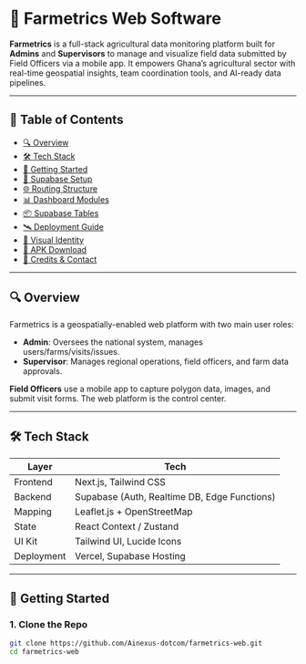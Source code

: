 # 🌾 Farmetrics Web Software

**Farmetrics** is a full-stack agricultural data monitoring platform built for **Admins** and **Supervisors** to manage and visualize field data submitted by Field Officers via a mobile app. It empowers Ghana’s agricultural sector with real-time geospatial insights, team coordination tools, and AI-ready data pipelines.

---

## 🧭 Table of Contents

- [🔍 Overview](#-overview)
- [🛠️ Tech Stack](#-tech-stack)
- [🚀 Getting Started](#-getting-started)
- [🔐 Supabase Setup](#-supabase-setup)
- [🌐 Routing Structure](#-routing-structure)
- [📊 Dashboard Modules](#-dashboard-modules)
- [📦 Supabase Tables](#-supabase-tables)
- [🛰️ Deployment Guide](#-deployment-guide)
- [🎨 Visual Identity](#-visual-identity)
- [📱 APK Download](#-apk-download)
- [🤝 Credits & Contact](#-credits--contact)

---

## 🔍 Overview

Farmetrics is a geospatially-enabled web platform with two main user roles:

- **Admin**: Oversees the national system, manages users/farms/visits/issues.
- **Supervisor**: Manages regional operations, field officers, and farm data approvals.

**Field Officers** use a mobile app to capture polygon data, images, and submit visit forms. The web platform is the control center.

---

## 🛠️ Tech Stack

| Layer | Tech |
|-------|------|
| Frontend | Next.js, Tailwind CSS |
| Backend | Supabase (Auth, Realtime DB, Edge Functions) |
| Mapping | Leaflet.js + OpenStreetMap |
| State | React Context / Zustand |
| UI Kit | Tailwind UI, Lucide Icons |
| Deployment | Vercel, Supabase Hosting |

---

## 🚀 Getting Started

### 1. Clone the Repo

```bash
git clone https://github.com/Ainexus-dotcom/farmetrics-web.git
cd farmetrics-web
